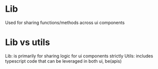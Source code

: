 # Lib


Used for sharing functions/methods across ui components


# Lib vs utils


Lib: is primarily for sharing logic for ui components strictly
Utils: includes typescript code that can be leveraged in both ui, be(apis)
